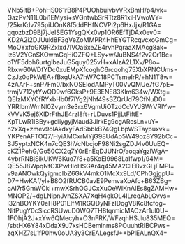 VNb5ltB+PohHS061rB8P4PUOhbuivbvVRxBmH/p4/vk=
GazPvN11L0bi1EMysi+sVGntwbSrRTtz8R1xiHVwoWY=
/25krKdv795piUOnK8f5ddFHfNCVPi2p6HxJjx/R1GA=
gqozbzD9Bj7jJeISEG1YsgQKx0vp1OR6EfTjDAx0ev0=
KD2A2i2DJUukl8F3gVeZoMMPR4HhEYGTRcqvcxoGmCg=
MoOYxfoGK9RZxlxd7lVOa6xeZE4rvhPqraaXMAcg8ak=
iz6V2YGnSKOwmGqHiOZFQ+LSy+w/JuBNS4f2v2Cr1Bc=
o1YF5doh6urtglbaJuG5quy025vH+xAIzA2L1Xv/P8o=
Rbxw60WDfYDc0xuEMpXfcoghC6rcqohg75XbXPNCUms=
CzJz0qPkWEA+fBxgUkA7hW7C18PCTsmeIrR/+hN1T8w=
4zAArF+snP7Fm0/bxNOSElodAMPyT00VvQMUe7fG7pE=
trmjV712ytYwQD9wf6GksP+9E3ENE83Klm634w/WXtg=
QEIzMXYCfRYxbHb0f7lYg2jNhf49sSZQrUd79CfNuD0=
YRRIbmWmNl0Zvym3e3rx6VgmUiOTzdCcVYJSWrVRIYw=
kVVvK5ej6XlDrFthJE4rzl8ft+rLDuvs1PjjLtFiftE=
KpTLwR1IBBy+gdliygyjMaud3JlrkEg9cgARcsLn+uY=
n2xXq+zmev9olAkdxyFAdSbbkB74QgLbpWSTaypuxvk=
YKPenAFTOQ7/HyiAMCxrMYjG98UdAo5W49oz8Y92bCc=
SJ5yptxNCK4n7cQE3hVcNbcjoF98Ni2sgZDJ4v0UuEQ=
cKZ1PehG/Go50CX2q7Y0rEnEqDJUNrO/aoqaYgzlWgA=
4ybrRNBjSikUKW6Kuo7/8+a5KoEl9968LaIfwp1/94M=
QE55J8WpqNfCXPwHloHSGAr4q45MA2ClEBvzGLjFMPI=
v9aANOwkQyigmcIbZ6GkV4mkO1McXx9Ld/CPhGgjgpU=
D7+HwKAf/yl+B8O2fRUCB0avE9PemvaXoAfc+B63ZBg=
oAI7r5GmWCki+mwXSrhOGJCxXuOeWIKnAlEs8gZAMHw=
MNOP2/+dgLNipnJvnZSXA7XqH4gkOL4ILreqAbLGvvs=
l32hBOYKY0eH8P01EIfM1RGQDyNFzIDqgV8Kc8fcfqg=
NitPugY0cSiccRSUwuD0WQ7TH8tqrmicMACzAr1ul0U=
1FOhjA2J+xYw6QMecyh+O3nFRK/WFzqhHSJlu835MEQ=
/sbtHX6Y84xDdaX9J7xsHCBeminms8POuuhtRIBCPws=
zqXHZ7sL1fP0hw0oUA3y3CrEALegsfJ++bPlEALnQX4=
